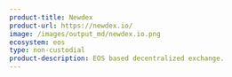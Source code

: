 ```yaml
---
product-title: Newdex
product-url: https://newdex.io/
image: /images/output_md/newdex.io.png
ecosystem: eos
type: non-custodial
product-description: EOS based decentralized exchange.
---
```

